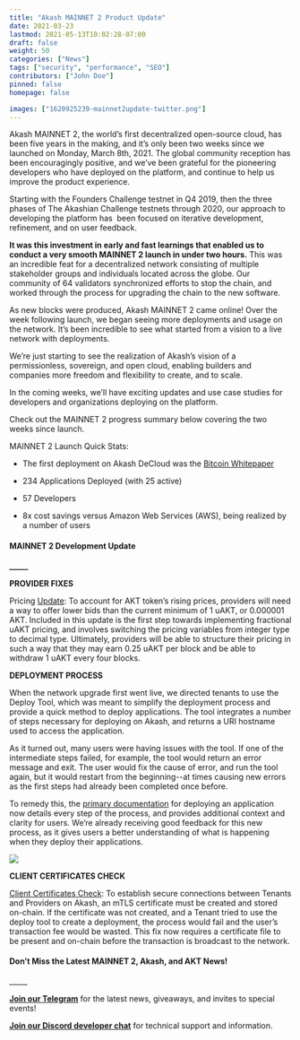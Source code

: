 ```yaml
---
title: "Akash MAINNET 2 Product Update"
date: 2021-03-23
lastmod: 2021-05-13T10:02:28-07:00
draft: false
weight: 50
categories: ["News"]
tags: ["security", "performance", "SEO"]
contributors: ["John Doe"]
pinned: false
homepage: false

images: ["1620925239-mainnet2update-twitter.png"]
---
```

  
Akash MAINNET 2, the world’s first decentralized open-source cloud, has been five years in the making, and it’s only been two weeks since we launched on Monday, March 8th, 2021. The global community reception has been encouragingly positive, and we’ve been grateful for the pioneering developers who have deployed on the platform, and continue to help us improve the product experience.  

Starting with the Founders Challenge testnet in Q4 2019, then the three phases of The Akashian Challenge testnets through 2020, our approach to developing the platform has  been focused on iterative development, refinement, and on user feedback.  

**It was this investment in early and fast learnings that enabled us to conduct a very smooth MAINNET 2 launch in under two hours.** This was an incredible feat for a decentralized network consisting of multiple stakeholder groups and individuals located across the globe. Our community of 64 validators synchronized efforts to stop the chain, and worked through the process for upgrading the chain to the new software.    

As new blocks were produced, Akash MAINNET 2 came online! Over the week following launch, we began seeing more deployments and usage on the network. It’s been incredible to see what started from a vision to a live network with deployments.  

We’re just starting to see the realization of Akash’s vision of a permissionless, sovereign, and open cloud, enabling builders and companies more freedom and flexibility to create, and to scale.   

In the coming weeks, we’ll have exciting updates and use case studies for developers and organizations deploying on the platform.  

Check out the MAINNET 2 progress summary below covering the two weeks since launch.  

MAINNET 2 Launch Quick Stats:

*   The first deployment on Akash DeCloud was the [Bitcoin Whitepaper](http://7nd4hr8cepabrdvaldd1r4uf04.ingress.sjc1p0.mainnet.akashian.io/)
    
*   234 Applications Deployed (with 25 active)
    
*   57 Developers 
    
*   8x cost savings versus Amazon Web Services (AWS), being realized by a number of users
    

#### **MAINNET 2 Development Update**  
**\_\_\_\_\_**

  
**PROVIDER FIXES**

Pricing [Update](https://github.com/ovrclk/akash/pull/1173): To account for AKT token’s rising prices, providers will need a way to offer lower bids than the current minimum of 1 uAKT, or 0.000001 AKT. Included in this update is the first step towards implementing fractional uAKT pricing, and involves switching the pricing variables from integer type to decimal type. Ultimately, providers will be able to structure their pricing in such a way that they may earn 0.25 uAKT per block and be able to withdraw 1 uAKT every four blocks. 

  
**DEPLOYMENT PROCESS**

When the network upgrade first went live, we directed tenants to use the Deploy Tool, which was meant to simplify the deployment process and provide a quick method to deploy applications. The tool integrates a number of steps necessary for deploying on Akash, and returns a URI hostname used to access the application.  

As it turned out, many users were having issues with the tool. If one of the intermediate steps failed, for example, the tool would return an error message and exit. The user would fix the cause of error, and run the tool again, but it would restart from the beginning--at times causing new errors as the first steps had already been completed once before.   

To remedy this, the [primary documentation](https://docs.akash.network/guides/deploy) for deploying an application now details every step of the process, and provides additional context and clarity for users. We’re already receiving good feedback for this new process, as it gives users a better understanding of what is happening when they deploy their applications.  

![](https://www.datocms-assets.com/45776/1620925200-n1tzov9msniedx0-wv-4opunrhmdgcfbbuunzdekzftogbinlimot0oaw2l5wdlg9kd3edpnmaj3ml7o8mi8kgaiagpncwvg1zy3uv0mwizjffuyr2q1hqhx3rco9cigssohnfs.png)

  
**CLIENT CERTIFICATES CHECK**

[Client Certificates Check](https://github.com/ovrclk/akash/pull/1169): To establish secure connections between Tenants and Providers on Akash, an mTLS certificate must be created and stored on-chain. If the certificate was not created, and a Tenant tried to use the deploy tool to create a deployment, the process would fail and the user’s transaction fee would be wasted. This fix now requires a certificate file to be present and on-chain before the transaction is broadcast to the network.

#### **Don’t Miss the Latest MAINNET 2, Akash, and AKT News!**  
\_\_\_\_\_

[**Join our Telegram**](https://t.me/AkashNW) for the latest news, giveaways, and invites to special events!  

[**Join our Discord developer chat**](https://discord.com/invite/DxftX67) for technical support and information.